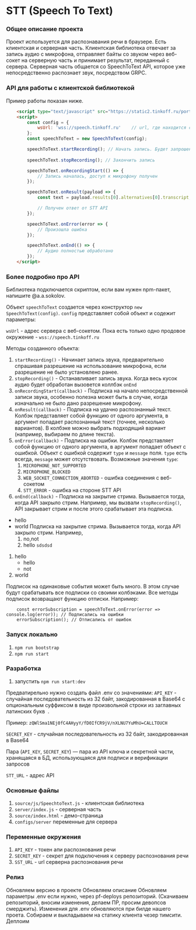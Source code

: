# STT (Speech To Text)

### Общее описание проекта
Проект используется для распознавания речи в браузере. Есть клиентская и серверная часть. Клиентская библиотека отвечает за запись
аудио с микрофона, отправляет байты со звуком через веб-сокет на серверную часть и принимает результат, переданный с сервера. Серверная чаcть общается со SpeechToText API,
которое уже непосредственно распознает звук, посредством GRPC. 

### API для работы с клиентской библиотекой
Пример работы показан ниже.  
```html
    <script type="text/javascript" src="https://static2.tinkoff.ru/portal/stt/speech_to_text_client_v1.0.2.js"></script>
    <script>
        const config = {
            wsUrl: 'wss://speech.tinkoff.ru'    // url, где находится сервер с вебсокетом
        };
        const speechToText = new SpeechToText(config);

        speechToText.startRecording(); // Начать запись. Будет запрошен доступ к микрофону пользователя
        
        speechToText.stopRecording(); // Закончить запись

        speechToText.onRecordingStart(() => {
            // Запись началась, доступ к микрофону получен
        });

        speechToText.onResult(payload => {
            const text = payload.results[0].alternatives[0].transcript;

            // Получен ответ от STT API
        });

        speechToText.onError(error => {
            // Произошла ошибка
        });

        speechToText.onEnd(() => {
            // Аудио полностью обработано
        });
    </script>
```

### Более подробно про API
Библиотека подключается скриптом, если вам нужен npm-пакет, напишите @a.a.sokolov.

Объект `speechToText` создается через конструктор `new SpeechToText(config)`. `config` представляет собой объект и содежит параметры:

`wsUrl` - адрес сервера с веб-сокетом. Пока есть только одно продовое окружение - `wss://speech.tinkoff.ru`

Методы созданного объекта:  
1. `startRecording()` - Начинает запись звука, предварительно спрашивая разрешение на использование микрофона,
если разрешение не было установлено ранее.  
2. `stopRecording()` - Останавливает запись звука. Когда весь кусок аудио будет обработан вызовется коллбэк `onEnd`
3. `onRecordingStart(callback)` - Подписка на начало непосредственной записи звука, особенно полезна может быть в случае, когда
изначально не было дано разрешение микрофону.
4. `onResult(callback)` - Подписка на удачно распознанный текст. Колбэк представляет собой функцию от одного аргумента, в
аргумент попадает распознанный текст (точнее, несколько вариантов). В колбэке можно выбрать подходящий вариант (например, выбираем
по длине текста).
5. `onError(callback)` - Подписка на ошибки. Колбэк представляет собой функцию от одного аргумента, в аргумент попадает объект с ошибкой. Объект с ошибкой содержит  `type` и `message` поля. `type` есть всегда, `message` может отсутствовать. Возможные значения `type`:
    1. `MICROPHONE_NOT_SUPPORTED`
    2. `MICROPHONE_BLOCKED`
    3. `WEB_SOCKET_CONNECTION_ABORTED` - ошибка соединения с веб-сокетом
    4. `STT_ERROR` - ошибка на стороне STT API
6. `onEnd(callback)` - Подписка на закрытие стрима. Вызывается тогда, когда API закрыло стрим. Например, мы вызвали `stopRecording()`,
API закрывает стрим и после этого срабатывает эта подписка.

* hello
* world Подписка на закрытие стрима. Вызывается тогда, когда API закрыло стрим. Например,
    1. no,not
    2. hello `sdsdsd`
    
1. hello
    - hello
    - not
2. world
    
Подписок на одинаковые события может быть много. В этом случае будут срабатывать все подписки со своими колбэками. Все методы подписок возвращают функцию отписки. Например:
```
    const errorSubscription = speechToText.onError(error => console.log(error)); // Подписались на ошибки
    errorSubscription(); // Отписались от ошибок
```

### Запуск локально
1. `npm run bootstrap`
2. `npm run start`

### Разработка 
1. запустить `npm run start:dev`

Предватирельно нужно создать файл .env со значениями:
`API_KEY` - случайная последовательность из 32 байт, закодированная в Base64 с опциональным суффиксом в виде произвольной строки из заглавных латинских букв  .

Пример: `zQWlSma1NEj0fC4AHyyY/fD0IfCR9jV/nXLNU7YuMhU=CALLTOUCH`

`SECRET_KEY` - случайная последовательность из 32 байт, закодированная в Base64

Пара (`API_KEY`, `SECRET_KEY`) — пара из API ключа и секретной части, хранящаяся в БД, использующаяся для подписи и верификации запросов

`STT_URL` - адрес API

### Основные файлы[](#api)
1. `source/js/SpeechtoText.js` - клиентская библиотека
2. `server/index.js` - серверная часть
3. `source/index.html` - демо-страница
4. `configs/server` переменные для сервера

### Переменные окружения
1. `API_KEY` - токен апи распознования речи
2. `SECRET_KEY` - секрет для подключения к серверу распознования речи
3. `SST_URL` - url серверна распознования речи

### Релиз
Обновляем версию в проекте
Обновляем описание
Обновляем параметры .env если нужно, через pf-deploys репозиторий. (Скачиваем репозиторий, вносим изменения, делаем ПР, просим девопсов смерджить). Изменения для .env обновляются при билде нашего проета.
Собираем и выкладываем на статику клиента чезер тимсити.
Деплоим
